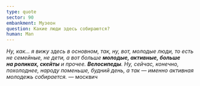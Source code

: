 ```yaml
---
type: quote
sector: 90
embankment: Музеон
question: Какие люди здесь собираются?
human: Man
---
```

_Ну, как... я вижу здесь в основном, так, ну, вот, молодые люди, то есть не семейные, не дети, а вот больше **молодые, активные, больше на роликах, скейты** и прочее. **Велосипеды**. Ну, сейчас, конечно, похолоднее, народу поменьше, будний день, а так — именно активная молодежь собирается._ — москвич
